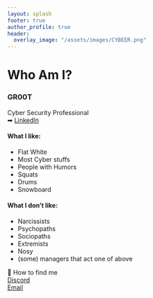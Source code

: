 ```yaml
---
layout: splash
footer: true
author_profile: true
header:
  overlay_image: "/assets/images/CYBEER.png"
---
```


# Who Am I? 

### GR00T<br>
Cyber Security Professional <br>
➡  [<i class="fas fa-envelope fa-fw"></i> LinkedIn](https://www.linkedin.com/in/ace-l-bab75927a/)<br>


#### What I like:
- Flat White
- Most Cyber stuffs
- People with Humors
- Squats
- Drums
- Snowboard

#### What I don’t like:
 - Narcissists
 - Psychopaths
 - Sociopaths
 - Extremists 
 - Nosy
 - (some) managers that act one of above

🤝 How to find me<br>
[<i class="fab fa-discord fa-fw"></i> Discord](https://discord.gg/FGeh8Uk9Dg)<br>
[<i class="fas fa-envelope fa-fw"></i> Email](mailto:groot@redraccoon.kr)<br>

